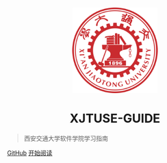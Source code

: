 <p align="center">
<img src="./favicon.ico" width="200" height="200"/>
</p>
<h1 align="center">XJTUSE-GUIDE</h1>

> 西安交通大学软件学院学习指南

[GitHub](https://github.com/Hydrion-Qlz/XJTUSE-GUIDE)
[开始阅读](README)
